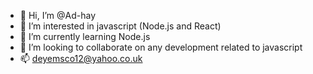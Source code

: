 - 👋 Hi, I’m @Ad-hay
- 👀 I’m interested in javascript (Node.js and React)
- 🌱 I’m currently learning Node.js
- 💞️ I’m looking to collaborate on any development related to javascript
- 📫 deyemsco12@yahoo.co.uk

<!---
Ad-hay/Ad-hay is a ✨ special ✨ repository because its `README.md` (this file) appears on your GitHub profile.
You can click the Preview link to take a look at your changes.
--->
